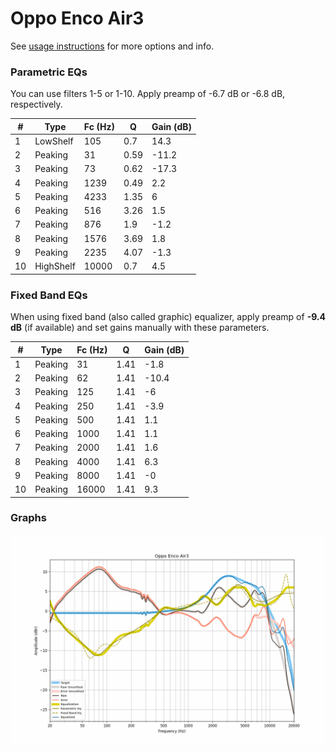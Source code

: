 # Oppo Enco Air3
See [usage instructions](https://github.com/jaakkopasanen/AutoEq#usage) for more options and info.

### Parametric EQs
You can use filters 1-5 or 1-10. Apply preamp of -6.7 dB or -6.8 dB, respectively.

|   # | Type      |   Fc (Hz) |    Q |   Gain (dB) |
|-----|-----------|-----------|------|-------------|
|   1 | LowShelf  |       105 | 0.7  |        14.3 |
|   2 | Peaking   |        31 | 0.59 |       -11.2 |
|   3 | Peaking   |        73 | 0.62 |       -17.3 |
|   4 | Peaking   |      1239 | 0.49 |         2.2 |
|   5 | Peaking   |      4233 | 1.35 |         6   |
|   6 | Peaking   |       516 | 3.26 |         1.5 |
|   7 | Peaking   |       876 | 1.9  |        -1.2 |
|   8 | Peaking   |      1576 | 3.69 |         1.8 |
|   9 | Peaking   |      2235 | 4.07 |        -1.3 |
|  10 | HighShelf |     10000 | 0.7  |         4.5 |

### Fixed Band EQs
When using fixed band (also called graphic) equalizer, apply preamp of **-9.4 dB** (if available) and set gains manually with these parameters.

|   # | Type    |   Fc (Hz) |    Q |   Gain (dB) |
|-----|---------|-----------|------|-------------|
|   1 | Peaking |        31 | 1.41 |        -1.8 |
|   2 | Peaking |        62 | 1.41 |       -10.4 |
|   3 | Peaking |       125 | 1.41 |        -6   |
|   4 | Peaking |       250 | 1.41 |        -3.9 |
|   5 | Peaking |       500 | 1.41 |         1.1 |
|   6 | Peaking |      1000 | 1.41 |         1.1 |
|   7 | Peaking |      2000 | 1.41 |         1.6 |
|   8 | Peaking |      4000 | 1.41 |         6.3 |
|   9 | Peaking |      8000 | 1.41 |        -0   |
|  10 | Peaking |     16000 | 1.41 |         9.3 |

### Graphs
![](./Oppo%20Enco%20Air3.png)
